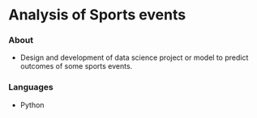 # Analysis of Sports events

### About
- Design and development of data science project or model to predict outcomes of some sports events.

### Languages
- Python
